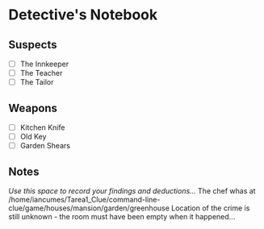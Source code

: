 # Detective's Notebook

## Suspects
- [ ] The Innkeeper
- [ ] The Teacher
- [ ] The Tailor

## Weapons
- [ ] Kitchen Knife
- [ ] Old Key
- [ ] Garden Shears

## Notes
*Use this space to record your findings and deductions...*
The chef whas at /home/iancumes/Tarea1_Clue/command-line-clue/game/houses/mansion/garden/greenhouse
Location of the crime is still unknown - the room must have been empty when it happened...

